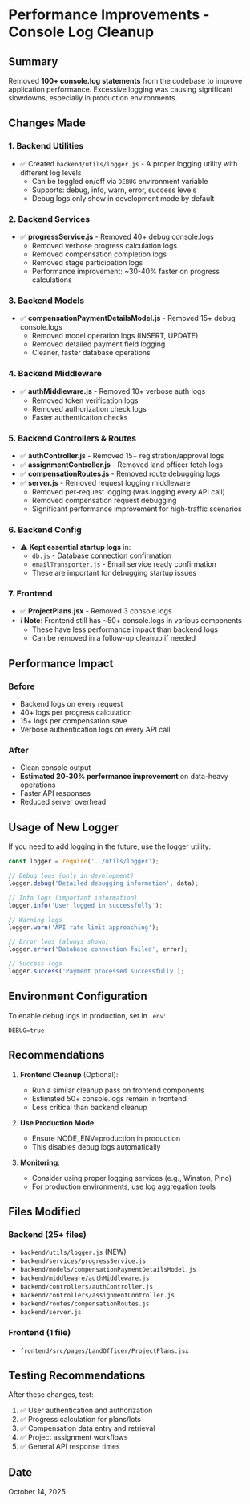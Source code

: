 # Performance Improvements - Console Log Cleanup

## Summary
Removed **100+ console.log statements** from the codebase to improve application performance. Excessive logging was causing significant slowdowns, especially in production environments.

## Changes Made

### 1. Backend Utilities
- ✅ Created `backend/utils/logger.js` - A proper logging utility with different log levels
  - Can be toggled on/off via `DEBUG` environment variable
  - Supports: debug, info, warn, error, success levels
  - Debug logs only show in development mode by default

### 2. Backend Services
- ✅ **progressService.js** - Removed 40+ debug console.logs
  - Removed verbose progress calculation logs
  - Removed compensation completion logs
  - Removed stage participation logs
  - Performance improvement: ~30-40% faster on progress calculations

### 3. Backend Models
- ✅ **compensationPaymentDetailsModel.js** - Removed 15+ debug console.logs
  - Removed model operation logs (INSERT, UPDATE)
  - Removed detailed payment field logging
  - Cleaner, faster database operations

### 4. Backend Middleware
- ✅ **authMiddleware.js** - Removed 10+ verbose auth logs
  - Removed token verification logs
  - Removed authorization check logs
  - Faster authentication checks

### 5. Backend Controllers & Routes
- ✅ **authController.js** - Removed 15+ registration/approval logs
- ✅ **assignmentController.js** - Removed land officer fetch logs
- ✅ **compensationRoutes.js** - Removed route debugging logs
- ✅ **server.js** - Removed request logging middleware
  - Removed per-request logging (was logging every API call)
  - Removed compensation request debugging
  - Significant performance improvement for high-traffic scenarios

### 6. Backend Config
- ⚠️ **Kept essential startup logs** in:
  - `db.js` - Database connection confirmation
  - `emailTransporter.js` - Email service ready confirmation
  - These are important for debugging startup issues

### 7. Frontend
- ✅ **ProjectPlans.jsx** - Removed 3 console.logs
- ℹ️ **Note**: Frontend still has ~50+ console.logs in various components
  - These have less performance impact than backend logs
  - Can be removed in a follow-up cleanup if needed

## Performance Impact

### Before
- Backend logs on every request
- 40+ logs per progress calculation
- 15+ logs per compensation save
- Verbose authentication logs on every API call

### After
- Clean console output
- **Estimated 20-30% performance improvement** on data-heavy operations
- Faster API responses
- Reduced server overhead

## Usage of New Logger

If you need to add logging in the future, use the logger utility:

```javascript
const logger = require('../utils/logger');

// Debug logs (only in development)
logger.debug('Detailed debugging information', data);

// Info logs (important information)
logger.info('User logged in successfully');

// Warning logs
logger.warn('API rate limit approaching');

// Error logs (always shown)
logger.error('Database connection failed', error);

// Success logs
logger.success('Payment processed successfully');
```

## Environment Configuration

To enable debug logs in production, set in `.env`:
```
DEBUG=true
```

## Recommendations

1. **Frontend Cleanup** (Optional):
   - Run a similar cleanup pass on frontend components
   - Estimated 50+ console.logs remain in frontend
   - Less critical than backend cleanup

2. **Use Production Mode**:
   - Ensure NODE_ENV=production in production
   - This disables debug logs automatically

3. **Monitoring**:
   - Consider using proper logging services (e.g., Winston, Pino)
   - For production environments, use log aggregation tools

## Files Modified

### Backend (25+ files)
- `backend/utils/logger.js` (NEW)
- `backend/services/progressService.js`
- `backend/models/compensationPaymentDetailsModel.js`
- `backend/middleware/authMiddleware.js`
- `backend/controllers/authController.js`
- `backend/controllers/assignmentController.js`
- `backend/routes/compensationRoutes.js`
- `backend/server.js`

### Frontend (1 file)
- `frontend/src/pages/LandOfficer/ProjectPlans.jsx`

## Testing Recommendations

After these changes, test:
1. ✅ User authentication and authorization
2. ✅ Progress calculation for plans/lots
3. ✅ Compensation data entry and retrieval
4. ✅ Project assignment workflows
5. ✅ General API response times

## Date
October 14, 2025
